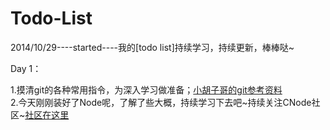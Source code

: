Todo-List
=========

2014/10/29----started----我的[todo list]持续学习，持续更新，棒棒哒~

Day 1：

1.摸清git的各种常用指令，为深入学习做准备；<a href="http://www.cnblogs.com/hustskyking/p/git-improve.html?ADUIN=673013891&ADSESSION=1414593889&ADTAG=CLIENT.QQ.5359_.0&ADPUBNO=26397">小胡子哥的git参考资料</a><br/>
2.今天刚刚装好了Node呢，了解了些大概，持续学习下去吧~持续关注CNode社区~<a href='https://cnodejs.org/'>社区在这里</a>
